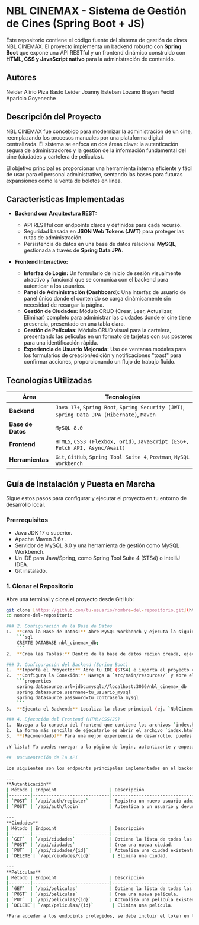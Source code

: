 # NBL CINEMAX - Sistema de Gestión de Cines (Spring Boot + JS)
Este repositorio contiene el código fuente del sistema de gestión de cines NBL CINEMAX. El proyecto implementa un backend robusto con **Spring Boot** que expone una API RESTful y un frontend dinámico construido con **HTML, CSS y JavaScript nativo** para la administración de contenido.

##  Autores
Neider Alirio Piza Basto
Leider Joanny Esteban Lozano
Brayan Yecid Aparicio Goyeneche

##  Descripción del Proyecto

NBL CINEMAX fue concebido para modernizar la administración de un cine, reemplazando los procesos manuales por una plataforma digital centralizada. El sistema se enfoca en dos áreas clave: la autenticación segura de administradores y la gestión de la información fundamental del cine (ciudades y cartelera de películas).

El objetivo principal es proporcionar una herramienta interna eficiente y fácil de usar para el personal administrativo, sentando las bases para futuras expansiones como la venta de boletos en línea.

##  Características Implementadas

-   **Backend con Arquitectura REST:**
    -   API RESTful con endpoints claros y definidos para cada recurso.
    -   Seguridad basada en **JSON Web Tokens (JWT)** para proteger las rutas de administración.
    -   Persistencia de datos en una base de datos relacional **MySQL**, gestionada a través de **Spring Data JPA**.

-   **Frontend Interactivo:**
    -   **Interfaz de Login:** Un formulario de inicio de sesión visualmente atractivo y funcional que se comunica con el backend para autenticar a los usuarios.
    -   **Panel de Administración (Dashboard):** Una interfaz de usuario de panel único donde el contenido se carga dinámicamente sin necesidad de recargar la página.
    -   **Gestión de Ciudades:** Módulo CRUD (Crear, Leer, Actualizar, Eliminar) completo para administrar las ciudades donde el cine tiene presencia, presentado en una tabla clara.
    -   **Gestión de Películas:** Módulo CRUD visual para la cartelera, presentando las películas en un formato de tarjetas con sus pósteres para una identificación rápida.
    -   **Experiencia de Usuario Mejorada:** Uso de ventanas modales para los formularios de creación/edición y notificaciones "toast" para confirmar acciones, proporcionando un flujo de trabajo fluido.

##  Tecnologías Utilizadas

| Área                | Tecnologías                                                              |
| ------------------- | ------------------------------------------------------------------------ |
| **Backend**         | `Java 17+`, `Spring Boot`, `Spring Security (JWT)`, `Spring Data JPA (Hibernate)`, `Maven` |
| **Base de Datos**   | `MySQL 8.0`                                                              |
| **Frontend**        | `HTML5`, `CSS3 (Flexbox, Grid)`, `JavaScript (ES6+, Fetch API, Async/Await)` |
| **Herramientas**    | `Git`, `GitHub`, `Spring Tool Suite 4`, `Postman`, `MySQL Workbench`       |

##  Guía de Instalación y Puesta en Marcha

Sigue estos pasos para configurar y ejecutar el proyecto en tu entorno de desarrollo local.

### Prerrequisitos
-   Java JDK 17 o superior.
-   Apache Maven 3.6+.
-   Servidor de MySQL 8.0 y una herramienta de gestión como MySQL Workbench.
-   Un IDE para Java/Spring, como Spring Tool Suite 4 (STS4) o IntelliJ IDEA.
-   Git instalado.

### 1. Clonar el Repositorio
Abre una terminal y clona el proyecto desde GitHub:
```bash
git clone [https://github.com/tu-usuario/nombre-del-repositorio.git](https://github.com/NeyderPiza/ProyectoEntonos-NBL-Cinemax)
cd nombre-del-repositorio

### 2. Configuración de la Base de Datos
1.  **Crea la Base de Datos:** Abre MySQL Workbench y ejecuta la siguiente consulta para crear la base de datos:
    ```sql
    CREATE DATABASE nbl_cinemax_db;
    ```
2.  **Crea las Tablas:** Dentro de la base de datos recién creada, ejecuta el script SQL proporcionado en el repositorio para generar todas las tablas y sus relaciones.

### 3. Configuración del Backend (Spring Boot)
1.  **Importa el Proyecto:** Abre tu IDE (STS4) e importa el proyecto como un "Existing Maven Project". La carpeta a importar es la que contiene el archivo `pom.xml`.
2.  **Configura la Conexión:** Navega a `src/main/resources/` y abre el archivo `application.properties`. Modifica las siguientes líneas con tus credenciales de MySQL:
    ```properties
    spring.datasource.url=jdbc:mysql://localhost:3066/nbl_cinemax_db
    spring.datasource.username=tu_usuario_mysql
    spring.datasource.password=tu_contraseña_mysql
    ```
3.  **Ejecuta el Backend:** Localiza la clase principal (ej. `NblCinemaxApiApplication.java`) y ejecútala como una "Spring Boot App". El servidor se iniciará en `http://localhost:8080`.

### 4. Ejecución del Frontend (HTML/CSS/JS)
1.  Navega a la carpeta del frontend que contiene los archivos `index.html`, `principal.html`, etc.
2.  La forma más sencilla de ejecutarlo es abrir el archivo `index.html` directamente en tu navegador web (Google Chrome, Firefox, etc.).
3.  **(Recomendado)** Para una mejor experiencia de desarrollo, puedes usar una extensión como **"Live Server"** en Visual Studio Code. Simplemente haz clic derecho en `index.html` y selecciona "Open with Live Server".

¡Y listo! Ya puedes navegar a la página de login, autenticarte y empezar a usar el panel de administración.

##  Documentación de la API

Los siguientes son los endpoints principales implementados en el backend.

---
**Autenticación**
| Método | Endpoint                    | Descripción                               | Requiere Auth |
|--------|-----------------------------|-------------------------------------------|---------------|
| `POST` | `/api/auth/register`        | Registra un nuevo usuario administrador.  | No            |
| `POST` | `/api/auth/login`           | Autentica a un usuario y devuelve un token JWT. | No            |

---
**Ciudades**
| Método | Endpoint                    | Descripción                               | Requiere Auth |
|--------|-----------------------------|-------------------------------------------|---------------|
| `GET`  | `/api/ciudades`             | Obtiene la lista de todas las ciudades.   | No            |
| `POST` | `/api/ciudades`             | Crea una nueva ciudad.                    | **Sí**        |
| `PUT`  | `/api/ciudades/{id}`        | Actualiza una ciudad existente.           | **Sí**        |
| `DELETE`| `/api/ciudades/{id}`        | Elimina una ciudad.                       | **Sí**        |

---
**Películas**
| Método | Endpoint                    | Descripción                               | Requiere Auth |
|--------|-----------------------------|-------------------------------------------|---------------|
| `GET`  | `/api/peliculas`            | Obtiene la lista de todas las películas.  | No            |
| `POST` | `/api/peliculas`            | Crea una nueva película.                  | **Sí**        |
| `PUT`  | `/api/peliculas/{id}`       | Actualiza una película existente.         | **Sí**        |
| `DELETE`| `/api/peliculas/{id}`       | Elimina una película.                     | **Sí**        |

*Para acceder a los endpoints protegidos, se debe incluir el token en la cabecera de la petición: `Authorization: Bearer <token_jwt>`.*

